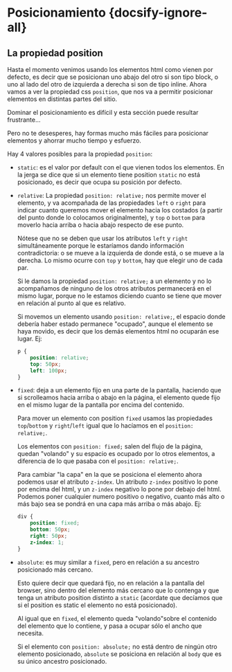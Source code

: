 # Posicionamiento {docsify-ignore-all}

## La propiedad position

Hasta el momento venimos usando los elementos html como vienen por defecto, es decir que se posicionan uno abajo del otro si son tipo block, o uno al lado del otro de izquierda a derecha si son de tipo inline. Ahora vamos a ver la propiedad css `position`, que nos va a permitir posicionar elementos en distintas partes del sitio.

Dominar el posicionamiento es difícil y esta sección puede resultar frustrante...

Pero no te desesperes, hay formas mucho más fáciles para posicionar elementos y ahorrar mucho tiempo y esfuerzo.

Hay 4 valores posibles para la propiedad `position`:

* `static`: es el valor por default con el que vienen todos los elementos. En la jerga se dice que si un elemento tiene position `static` no está posicionado, es decir que ocupa su posición por defecto.

* `relative`: La propiedad `position: relative;` nos permite mover el elemento, y va acompañada de las propiedades `left` o `right` para indicar cuanto queremos mover el elemento hacia los costados (a partir del punto donde lo colocamos originalmente), y `top` o `bottom` para moverlo hacia arriba o hacia abajo respecto de ese punto.

    Nótese que no se deben que usar los atributos `left` y `right` simultáneamente porque le estaríamos dando información contradictoria: o se mueve a la izquierda de donde está, o se mueve a la derecha. Lo mismo ocurre con `top` y `bottom`, hay que elegir uno de cada par.

    Si le damos la propiedad `position: relative;` a un elemento y no lo acompañamos de ninguno de los otros atributos permanecerá en el mismo lugar, porque no le estamos diciendo cuanto se tiene que mover en relación al punto al que es relativo.

    Si movemos un elemento usando `position: relative;`, el espacio donde debería haber estado permanece "ocupado", aunque el elemento se haya movido, es decir que los demás elementos html no ocuparán ese lugar. Ej:

    ```css
    p {
        position: relative;
        top: 50px;
        left: 100px;
    }
    ```

* `fixed`: deja a un elemento fijo en una parte de la pantalla, haciendo que si scrolleamos hacia arriba o abajo en la página, el elemento quede fijo en el mismo lugar de la pantalla por encima del contenido.

    Para mover un elemento con position `fixed` usamos las propiedades `top`/`bottom` y `right`/`left` igual que lo hacíamos en el `position: relative;`.

    Los elementos con `position: fixed;` salen del flujo de la página, quedan "volando" y su espacio es ocupado por lo otros elementos, a diferencia de lo que pasaba con el `position: relative;`.

    Para cambiar "la capa" en la que se posiciona el elemento ahora podemos usar el atributo `z-index`. Un atributo `z-index` positivo lo pone por encima del html, y un `z-index` negativo lo pone por debajo del html. Podemos poner cualquier numero positivo o negativo, cuanto más alto o más bajo sea se pondrá en una capa más arriba o más abajo. Ej:

    ```css
    div {
        position: fixed;
        bottom: 50px;
        right: 50px;
        z-index: 1;
    }
    ```

* `absolute`: es muy similar a `fixed`, pero en relación a su ancestro posicionado más cercano.

    Esto quiere decir que quedará fijo, no en relación a la pantalla del browser, sino dentro del elemento más cercano que lo contenga y que tenga un atributo position distinto a `static` (acordate que decíamos que si el position es static el elemento no está posicionado).

    Al igual que en `fixed`, el elemento queda "volando"sobre el contenido del elemento que lo contiene, y pasa a ocupar sólo el ancho que necesita.

    Si el elemento con `position: absolute;` no está dentro de ningún otro elemento posicionado, `absolute` se posiciona en relación al `body` que es su único ancestro posicionado.
